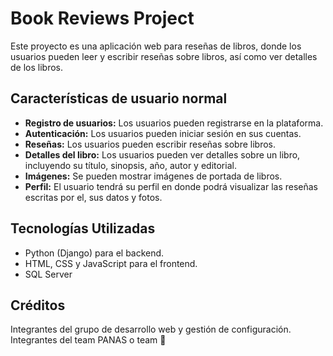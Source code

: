 # Book Reviews Project

Este proyecto es una aplicación web para reseñas de libros, donde los usuarios pueden leer y escribir reseñas sobre libros, así como ver detalles de los libros.

## Características de usuario normal 

- **Registro de usuarios:** Los usuarios pueden registrarse en la plataforma.
- **Autenticación:** Los usuarios pueden iniciar sesión en sus cuentas.
- **Reseñas:** Los usuarios pueden escribir reseñas sobre libros.
- **Detalles del libro:** Los usuarios pueden ver detalles sobre un libro, incluyendo su título, sinopsis, año, autor y editorial.
- **Imágenes:** Se pueden mostrar imágenes de portada de libros.
- **Perfil:** El usuario tendrá su perfil en donde podrá visualizar las reseñas escritas por el, sus datos y fotos. 

## Tecnologías Utilizadas

- Python (Django) para el backend.
- HTML, CSS y JavaScript para el frontend.
- SQL Server

## Créditos
Integrantes del grupo de desarrollo web y gestión de configuración. 
Integrantes del team PANAS o team 🧠 

